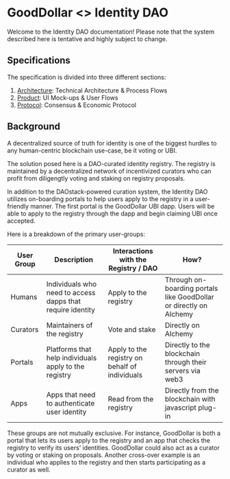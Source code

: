 # GoodDollar <> Identity DAO

Welcome to the Identity DAO documentation! Please note that the system described here is tentative and highly subject to change.

## Specifications

The specification is divided into three different sections:

1. [Architecture](./docs/architecture.md): Technical Architecture & Process Flows  
1. [Product](./docs/product.md): UI Mock-ups & User Flows  
1. [Protocol](./docs/protocol.md): Consensus & Economic Protocol  

## Background

A decentralized source of truth for identity is one of the biggest hurdles to any human-centric blockchain use-case, be it voting or UBI.

The solution posed here is a DAO-curated identity registry. The registry is maintained by a decentralized network of incentivized curators who can profit from diligengtly voting and staking on registry proposals.

In addition to the DAOstack-powered curation system, the Identity DAO utilizes on-boarding portals to help users apply to the registry in a user-friendly manner. The first portal is the GoodDollar UBI dapp. Users will be able to apply to the registry through the dapp and begin claiming UBI once accepted.

Here is a breakdown of the primary user-groups:

| User Group | Description | Interactions with the Registry / DAO | How? |
|-|-|-|-|
| Humans | Individuals who need to access dapps that require identity | Apply to the registry | Through on-boarding portals like GoodDollar or directly on Alchemy |
| Curators | Maintainers of the registry |  Vote and stake | Directly on Alchemy |
| Portals | Platforms that help individuals apply to the registry | Apply to the registry on behalf of individuals | Directly to the blockchain through their servers via web3 |  
| Apps | Apps that need to authenticate user identity | Read from the registry | Directly from the blockchain with javascript plug-in |

These groups are not mutually exclusive. For instance, GoodDollar is both a portal that lets its users apply to the registry and an app that checks the registry to verify its users’ identities. GoodDollar could also act as a curator by voting or staking on proposals. Another cross-over example is an individual who applies to the registry and then starts participating as a curator as well.
